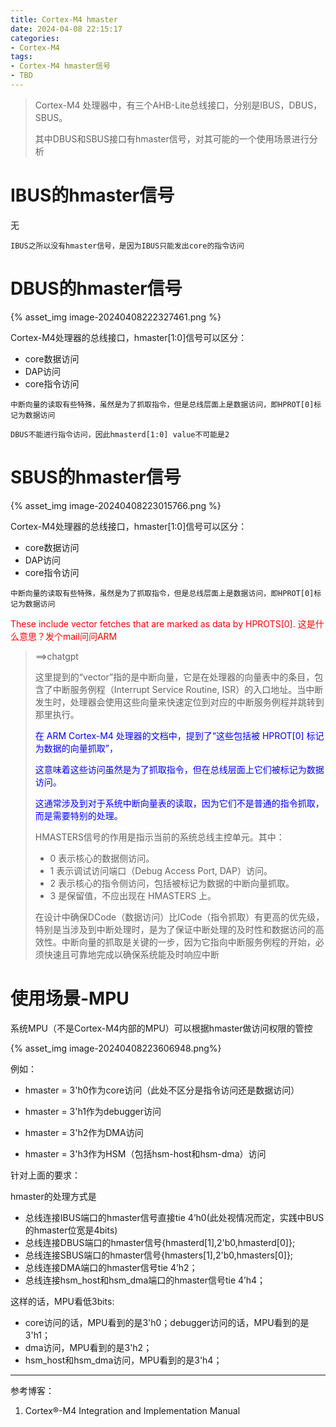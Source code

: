 ```yaml
---
title: Cortex-M4 hmaster
date: 2024-04-08 22:15:17
categories:
- Cortex-M4
tags:
- Cortex-M4 hmaster信号
- TBD
---
```


> Cortex-M4 处理器中，有三个AHB-Lite总线接口，分别是IBUS，DBUS，SBUS。
>
> 其中DBUS和SBUS接口有hmaster信号，对其可能的一个使用场景进行分析



# IBUS的hmaster信号

无

`IBUS之所以没有hmaster信号，是因为IBUS只能发出core的指令访问`

# DBUS的hmaster信号

{% asset_img image-20240408222327461.png %}

Cortex-M4处理器的总线接口，hmaster[1:0]信号可以区分：

- core数据访问
- DAP访问
- core指令访问

`中断向量的读取有些特殊，虽然是为了抓取指令，但是总线层面上是数据访问，即HPROT[0]标记为数据访问`

`DBUS不能进行指令访问，因此hmasterd[1:0] value不可能是2`

# SBUS的hmaster信号

{% asset_img image-20240408223015766.png %}

Cortex-M4处理器的总线接口，hmaster[1:0]信号可以区分：

- core数据访问
- DAP访问
- core指令访问

`中断向量的读取有些特殊，虽然是为了抓取指令，但是总线层面上是数据访问，即HPROT[0]标记为数据访问`

<font color=red>These include vector fetches that  are marked as data by HPROTS[0]. 这是什么意思？发个mail问问ARM</font>

> ==>chatgpt
>
> 这里提到的“vector”指的是中断向量，它是在处理器的向量表中的条目，包含了中断服务例程（Interrupt Service Routine, ISR）的入口地址。当中断发生时，处理器会使用这些向量来快速定位到对应的中断服务例程并跳转到那里执行。
>
> <font color=blue>在 ARM Cortex-M4 处理器的文档中，提到了“这些包括被 HPROT[0] 标记为数据的向量抓取”，</font>
>
> <font color=blue>这意味着这些访问虽然是为了抓取指令，但在总线层面上它们被标记为数据访问。</font>
>
> <font color=blue>这通常涉及到对于系统中断向量表的读取，因为它们不是普通的指令抓取，而是需要特别的处理。</font>
>
> HMASTERS信号的作用是指示当前的系统总线主控单元。其中：
>
> - 0 表示核心的数据侧访问。
> - 1 表示调试访问端口（Debug Access Port, DAP）访问。
> - 2 表示核心的指令侧访问，包括被标记为数据的中断向量抓取。
> - 3 是保留值，不应出现在 HMASTERS 上。
>
> 在设计中确保DCode（数据访问）比ICode（指令抓取）有更高的优先级，特别是当涉及到中断处理时，是为了保证中断处理的及时性和数据访问的高效性。中断向量的抓取是关键的一步，因为它指向中断服务例程的开始，必须快速且可靠地完成以确保系统能及时响应中断

# 使用场景-MPU

系统MPU（不是Cortex-M4内部的MPU）可以根据hmaster做访问权限的管控

{% asset_img image-20240408223606948.png%}

例如：

- hmaster = 3'h0作为core访问（此处不区分是指令访问还是数据访问）

- hmaster = 3'h1作为debugger访问
- hmaster = 3'h2作为DMA访问
- hmaster = 3'h3作为HSM（包括hsm-host和hsm-dma）访问



针对上面的要求：

hmaster的处理方式是

- 总线连接IBUS端口的hmaster信号直接tie 4’h0(此处视情况而定，实践中BUS的hmaster位宽是4bits)
- 总线连接DBUS端口的hmaster信号{hmasterd[1],2'b0,hmasterd[0]};
- 总线连接SBUS端口的hmaster信号{hmasters[1],2'b0,hmasters[0]};
- 总线连接DMA端口的hmaster信号tie 4’h2；
- 总线连接hsm_host和hsm_dma端口的hmaster信号tie 4’h4；



这样的话，MPU看低3bits:

- core访问的话，MPU看到的是3'h0；debugger访问的话，MPU看到的是3'h1；
- dma访问，MPU看到的是3'h2；
- hsm_host和hsm_dma访问，MPU看到的是3'h4；

---

参考博客：

1. Cortex®-M4  Integration and Implementation Manual  
